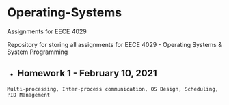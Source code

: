 # Operating-Systems
Assignments for EECE 4029


Repository for storing all assignments for EECE 4029 - Operating Systems & System Programming

* ## Homework 1 - February 10, 2021
```Multi-processing, Inter-process communication, OS Design, Scheduling, PID Management```
